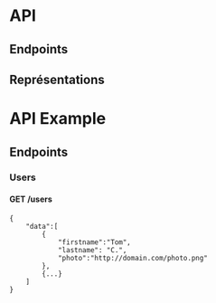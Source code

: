 # API
## Endpoints
## Représentations

# API Example
## Endpoints
### Users
#### GET /users

```
{
	"data":[
		{
			"firstname":"Tom",
			"lastname": "C.",
			"photo":"http://domain.com/photo.png"
		},
		{...}
	]
}
```